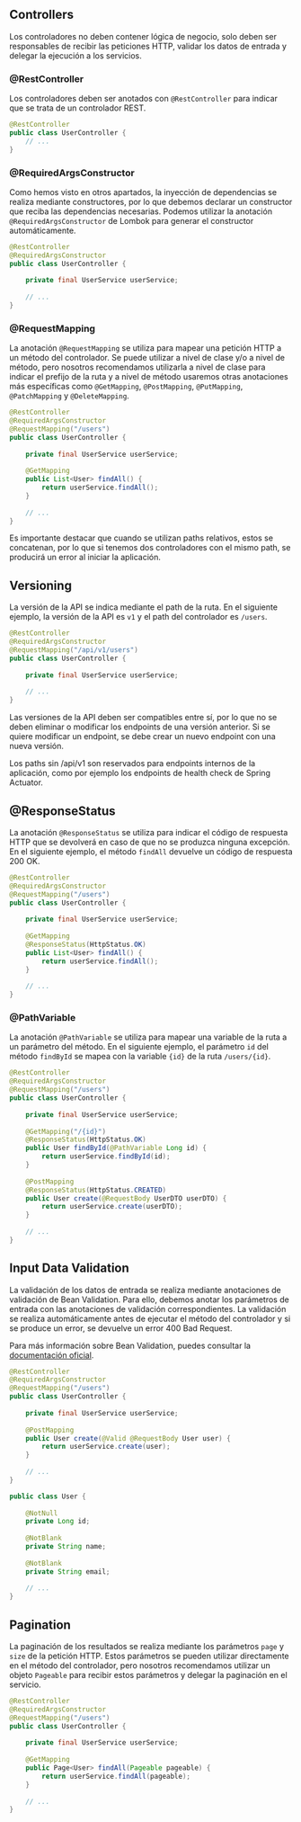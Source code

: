 ## Controllers

Los controladores no deben contener lógica de negocio, solo deben ser responsables de recibir las peticiones HTTP, validar los datos de entrada y delegar la ejecución a los servicios.

### @RestController

Los controladores deben ser anotados con `@RestController` para indicar que se trata de un controlador REST.

```java
@RestController
public class UserController {
    // ...
}
```

### @RequiredArgsConstructor

Como hemos visto en otros apartados, la inyección de dependencias se realiza mediante constructores, por lo que debemos declarar un constructor que reciba las dependencias necesarias. Podemos utilizar la anotación `@RequiredArgsConstructor` de Lombok para generar el constructor automáticamente.

```java
@RestController
@RequiredArgsConstructor
public class UserController {
    
    private final UserService userService;
    
    // ...
}
```

### @RequestMapping

La anotación `@RequestMapping` se utiliza para mapear una petición HTTP a un método del controlador. Se puede utilizar a nivel de clase y/o a nivel de método, pero nosotros recomendamos utilizarla a nivel de clase para indicar el prefijo de la ruta y a nivel de método usaremos otras anotaciones más específicas como `@GetMapping`, `@PostMapping`, `@PutMapping`, `@PatchMapping` y `@DeleteMapping`.

```java
@RestController
@RequiredArgsConstructor
@RequestMapping("/users")
public class UserController {
    
    private final UserService userService;
    
    @GetMapping
    public List<User> findAll() {
        return userService.findAll();
    }
    
    // ...
}
```

Es importante destacar que cuando se utilizan paths relativos, estos se concatenan, por lo que si tenemos dos controladores con el mismo path, se producirá un error al iniciar la aplicación.

## Versioning

La versión de la API se indica mediante el path de la ruta. En el siguiente ejemplo, la versión de la API es `v1` y el path del controlador es `/users`.

```java
@RestController
@RequiredArgsConstructor
@RequestMapping("/api/v1/users")
public class UserController {
    
    private final UserService userService;
    
    // ...
}
```

Las versiones de la API deben ser compatibles entre sí, por lo que no se deben eliminar o modificar los endpoints de una versión anterior. Si se quiere modificar un endpoint, se debe crear un nuevo endpoint con una nueva versión.

Los paths sin /api/v1 son reservados para endpoints internos de la aplicación, como por ejemplo los endpoints de health check de Spring Actuator.

## @ResponseStatus

La anotación `@ResponseStatus` se utiliza para indicar el código de respuesta HTTP que se devolverá en caso de que no se produzca ninguna excepción. En el siguiente ejemplo, el método `findAll` devuelve un código de respuesta 200 OK.

```java
@RestController
@RequiredArgsConstructor
@RequestMapping("/users")
public class UserController {
    
    private final UserService userService;
    
    @GetMapping
    @ResponseStatus(HttpStatus.OK)
    public List<User> findAll() {
        return userService.findAll();
    }
    
    // ...
}
```

### @PathVariable

La anotación `@PathVariable` se utiliza para mapear una variable de la ruta a un parámetro del método. En el siguiente ejemplo, el parámetro `id` del método `findById` se mapea con la variable `{id}` de la ruta `/users/{id}`.

```java
@RestController
@RequiredArgsConstructor
@RequestMapping("/users")
public class UserController {
    
    private final UserService userService;
    
    @GetMapping("/{id}")
    @ResponseStatus(HttpStatus.OK)
    public User findById(@PathVariable Long id) {
        return userService.findById(id);
    }
    
    @PostMapping
    @ResponseStatus(HttpStatus.CREATED)
    public User create(@RequestBody UserDTO userDTO) {
        return userService.create(userDTO);
    }
    
    // ...
}
```

## Input Data Validation

La validación de los datos de entrada se realiza mediante anotaciones de validación de Bean Validation. Para ello, debemos anotar los parámetros de entrada con las anotaciones de validación correspondientes. La validación se realiza automáticamente antes de ejecutar el método del controlador y si se produce un error, se devuelve un error 400 Bad Request.

Para más información sobre Bean Validation, puedes consultar la [documentación oficial](https://beanvalidation.org/2.0/spec/).

```java
@RestController
@RequiredArgsConstructor
@RequestMapping("/users")
public class UserController {
    
    private final UserService userService;
    
    @PostMapping
    public User create(@Valid @RequestBody User user) {
        return userService.create(user);
    }
    
    // ...
}

public class User {
    
    @NotNull
    private Long id;
    
    @NotBlank
    private String name;
    
    @NotBlank
    private String email;
    
    // ...
}
```

## Pagination

La paginación de los resultados se realiza mediante los parámetros `page` y `size` de la petición HTTP. Estos parámetros se pueden utilizar directamente en el método del controlador, pero nosotros recomendamos utilizar un objeto `Pageable` para recibir estos parámetros y delegar la paginación en el servicio.

```java
@RestController
@RequiredArgsConstructor
@RequestMapping("/users")
public class UserController {
    
    private final UserService userService;
    
    @GetMapping
    public Page<User> findAll(Pageable pageable) {
        return userService.findAll(pageable);
    }
    
    // ...
}
```

